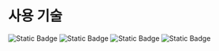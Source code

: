 # 사용 기술
![Static Badge](https://img.shields.io/badge/spring_boot-green?logo=spring) ![Static Badge](https://img.shields.io/badge/javascript-yellow?logo=javascript) ![Static Badge](https://img.shields.io/badge/typescript-blue?logo=git) ![Static Badge](https://img.shields.io/badge/git-black?logo=git) 
